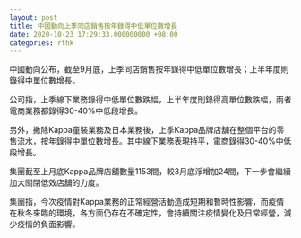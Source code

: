```yaml
---
layout: post
title: 中國動向上季同店銷售按年錄得中低單位數增長
date: 2020-10-23 17:29:33.000000000 +08:00
categories: rthk
---
```


中國動向公布，截至9月底，上季同店銷售按年錄得中低單位數增長；上半年度則錄得中單位數增長。

公司指，上季線下業務錄得中低單位數跌幅，上半年度則錄得高單位數跌幅，兩者電商業務都錄得30-40%中低段增長。

另外，撇除Kappa童裝業務及日本業務後，上季Kappa品牌店舖在整個平台的零售流水，按年錄得中單位數增長。其中線下業務表現持平，電商錄得30-40%中低段增長。

集團截至上月底Kappa品牌店舖數量1153間，較3月底淨增加24間，下一步會繼續加大關閉低效店舖的力度。

集團指，今次疫情對Kappa業務的正常經營活動造成短期和暫時性影響，而疫情在秋冬來臨的環境，各方面仍存在不確定性，會持續關注疫情變化及日常經營，減少疫情的負面影響。
